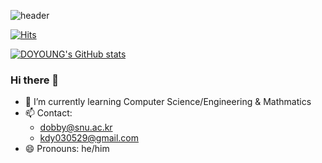 ![header](https://capsule-render.vercel.app/api?type=waving&color=timeGradient&height=280&section=header&text=Welcome%20to%20DOYOUNG's%20profile!&fontSize=35&fontColor=ffffff8e)

[![Hits](https://hits.seeyoufarm.com/api/count/incr/badge.svg?url=https%3A%2F%2Fgithub.com%2Fchoco-bear&count_bg=%2379C83D&title_bg=%23555555&icon=github.svg&icon_color=%23E7E7E7&title=GITHUB&edge_flat=false)](https://hits.seeyoufarm.com)

[![DOYOUNG's GitHub stats](https://github-readme-stats.vercel.app/api?username=choco-bear&include_all_commits=true&theme=nord&hide_border=true&count_private=true)](https://github.com/choco-bear/github-readme-stats)

### Hi there 👋
- 🌱 I’m currently learning Computer Science/Engineering & Mathmatics
- 📫 Contact:
  - dobby@snu.ac.kr
  - kdy030529@gmail.com
- 😄 Pronouns: he/him
